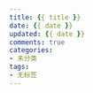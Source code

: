 ```yaml
---
title: {{ title }}
date: {{ date }}
updated: {{ date }}
comments: true
categories:
- 未分类
tags:
- 无标签
---
```

